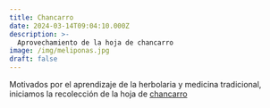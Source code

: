 ```yaml
---
title: Chancarro
date: 2024-03-14T09:04:10.000Z
description: >-
  Aprovechamiento de la hoja de chancarro
image: /img/meliponas.jpg
draft: false
---
```


Motivados por el aprendizaje de la herbolaria y medicina tradicional, iniciamos la recolección de la hoja de [chancarro](https://telenaturista.com/product/para-que-sirve-el-chancarro/)
